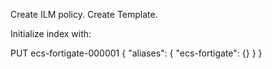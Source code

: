Create ILM policy.
Create Template.

Initialize index with:

PUT ecs-fortigate-000001
{
  "aliases": {
    "ecs-fortigate": {}
  }
}
